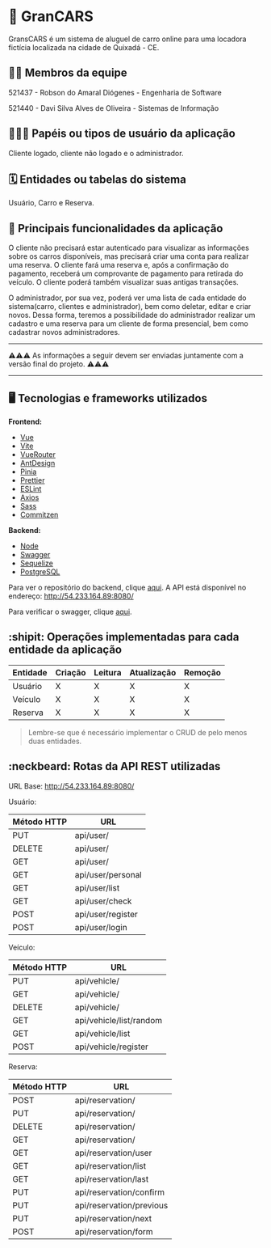 # :checkered_flag: GranCARS

GransCARS é um sistema de aluguel de carro online para uma locadora fictícia localizada na cidade de Quixadá - CE.

## :technologist: Membros da equipe

521437 - Robson do Amaral Diógenes - Engenharia de Software

521440 - Davi Silva Alves de Oliveira - Sistemas de Informação

## :people_holding_hands: Papéis ou tipos de usuário da aplicação

Cliente logado, cliente não logado e o administrador.

## :spiral_calendar: Entidades ou tabelas do sistema

Usuário, Carro e Reserva.

## :triangular_flag_on_post:	 Principais funcionalidades da aplicação

O cliente não precisará estar autenticado para visualizar as informações sobre os carros disponíveis, mas precisará criar uma conta para realizar uma reserva. O cliente fará uma reserva e, após a confirmação do pagamento, receberá um comprovante de pagamento para retirada do veículo. O cliente poderá também visualizar suas antigas transações.

O administrador, por sua vez, poderá ver uma lista de cada entidade do sistema(carro, clientes e administrador), bem como deletar, editar e criar novos. Dessa forma, teremos a possibilidade do administrador realizar um cadastro e uma reserva para um cliente de forma presencial, bem como cadastrar novos administradores. 

----

:warning::warning::warning: As informações a seguir devem ser enviadas juntamente com a versão final do projeto. :warning::warning::warning:

----

## :desktop_computer: Tecnologias e frameworks utilizados

**Frontend:**

* [Vue](https://vuejs.org/)
* [Vite](https://vitejs.dev/)
* [VueRouter](https://router.vuejs.org/)
* [AntDesign](https://ant.design/docs/react/introduce)
* [Pinia](https://pinia.vuejs.org/)
* [Prettier](https://prettier.io/)
* [ESLint](https://eslint.org/)
* [Axios](https://axios-http.com/ptbr/docs/intro)
* [Sass](https://sass-lang.com/)
* [Commitzen](https://commitizen-tools.github.io/commitizen/)

**Backend:**

* [Node](https://nodejs.org/en/)
* [Swagger](https://swagger.io/)
* [Sequelize](https://sequelize.org/)
* [PostgreSQL](https://www.postgresql.org/)

Para ver o repositório do backend, clique [aqui](https://github.com/oliveiraD4vi/vehicle-rental-system-api). A API está disponível no endereço: http://54.233.164.89:8080/

Para verificar o swagger, clique [aqui](http://54.233.164.89:8080/swagger-doc/).

## :shipit: Operações implementadas para cada entidade da aplicação


| Entidade| Criação | Leitura | Atualização | Remoção |
| --- | --- | --- | --- | --- |
| Usuário | X |  X  |  X  |  X  |
| Veículo | X |  X  |  X  |  X  |
| Reserva | X |  X  |  X  |  X  |

> Lembre-se que é necessário implementar o CRUD de pelo menos duas entidades.

## :neckbeard: Rotas da API REST utilizadas
URL Base: http://54.233.164.89:8080/

Usuário:

| Método HTTP | URL |
| --- | --- |
| PUT | api/user/ |
| DELETE | api/user/ |
| GET | api/user/ |
| GET | api/user/personal |
| GET | api/user/list |
| GET | api/user/check |
| POST | api/user/register |
| POST | api/user/login |

Veículo:

| Método HTTP | URL |
| --- | --- |
| PUT | api/vehicle/ |
| GET | api/vehicle/ |
| DELETE | api/vehicle/ |
| GET | api/vehicle/list/random |
| GET | api/vehicle/list |
| POST | api/vehicle/register |

Reserva:

| Método HTTP | URL |
| --- | --- |
| POST | api/reservation/ |
| PUT | api/reservation/ |
| DELETE | api/reservation/ |
| GET | api/reservation/ |
| GET | api/reservation/user |
| GET | api/reservation/list |
| GET | api/reservation/last |
| PUT | api/reservation/confirm |
| PUT | api/reservation/previous |
| PUT | api/reservation/next |
| POST | api/reservation/form |
